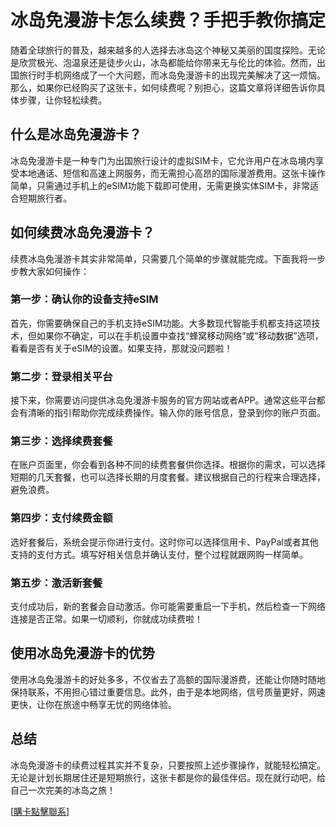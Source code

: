 # 冰岛免漫游卡怎么续费？手把手教你搞定

随着全球旅行的普及，越来越多的人选择去冰岛这个神秘又美丽的国度探险。无论是欣赏极光、泡温泉还是徒步火山，冰岛都能给你带来无与伦比的体验。然而，出国旅行时手机网络成了一个大问题，而冰岛免漫游卡的出现完美解决了这一烦恼。那么，如果你已经购买了这张卡，如何续费呢？别担心，这篇文章将详细告诉你具体步骤，让你轻松续费。

## 什么是冰岛免漫游卡？

冰岛免漫游卡是一种专门为出国旅行设计的虚拟SIM卡，它允许用户在冰岛境内享受本地通话、短信和高速上网服务，而无需担心高昂的国际漫游费用。这张卡操作简单，只需通过手机上的eSIM功能下载即可使用，无需更换实体SIM卡，非常适合短期旅行者。

## 如何续费冰岛免漫游卡？

续费冰岛免漫游卡其实非常简单，只需要几个简单的步骤就能完成。下面我将一步步教大家如何操作：

### 第一步：确认你的设备支持eSIM

首先，你需要确保自己的手机支持eSIM功能。大多数现代智能手机都支持这项技术，但如果你不确定，可以在手机设置中查找“蜂窝移动网络”或“移动数据”选项，看看是否有关于eSIM的设置。如果支持，那就没问题啦！

### 第二步：登录相关平台

接下来，你需要访问提供冰岛免漫游卡服务的官方网站或者APP。通常这些平台都会有清晰的指引帮助你完成续费操作。输入你的账号信息，登录到你的账户页面。

### 第三步：选择续费套餐

在账户页面里，你会看到各种不同的续费套餐供你选择。根据你的需求，可以选择短期的几天套餐，也可以选择长期的月度套餐。建议根据自己的行程来合理选择，避免浪费。

### 第四步：支付续费金额

选好套餐后，系统会提示你进行支付。这时你可以选择信用卡、PayPal或者其他支持的支付方式。填写好相关信息并确认支付，整个过程就跟网购一样简单。

### 第五步：激活新套餐

支付成功后，新的套餐会自动激活。你可能需要重启一下手机，然后检查一下网络连接是否正常。如果一切顺利，你就成功续费啦！

## 使用冰岛免漫游卡的优势

使用冰岛免漫游卡的好处多多，不仅省去了高额的国际漫游费，还能让你随时随地保持联系，不用担心错过重要信息。此外，由于是本地网络，信号质量更好，网速更快，让你在旅途中畅享无忧的网络体验。

## 总结

冰岛免漫游卡的续费过程其实并不复杂，只要按照上述步骤操作，就能轻松搞定。无论是计划长期居住还是短期旅行，这张卡都是你的最佳伴侣。现在就行动吧，给自己一次完美的冰岛之旅！

[[購卡點擊聯系](https://t.me/s/esim1088)]